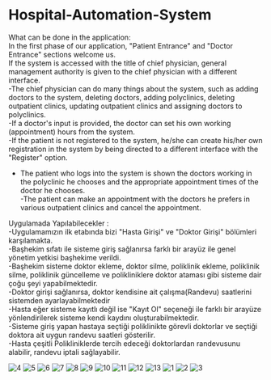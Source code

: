 # Hospital-Automation-System
What can be done in the application:<br>
In the first phase of our application, "Patient Entrance" and "Doctor Entrance" sections welcome us.<br>
If the system is accessed with the title of chief physician, general management authority is given to the chief physician with a different interface.<br>
-The chief physician can do many things about the system, such as adding doctors to the system, deleting doctors, adding polyclinics, deleting outpatient clinics, updating outpatient clinics and assigning doctors to polyclinics.<br>
-If a doctor's input is provided, the doctor can set his own working (appointment) hours from the system.<br>
-If the patient is not registered to the system, he/she can create his/her own registration in the system by being directed to a different interface with the "Register" option.<br>
- The patient who logs into the system is shown the doctors working in the polyclinic he chooses and the appropriate appointment times of the doctor he chooses.<br>
-The patient can make an appointment with the doctors he prefers in various outpatient clinics and cancel the appointment.<br>

Uygulamada Yapılabilecekler :<br>
-Uygulamamızın ilk etabında bizi "Hasta Girişi" ve "Doktor Girişi" bölümleri karşılamakta.<br>
-Başhekim sıfatı ile sisteme giriş sağlanırsa farklı bir arayüz ile genel yönetim yetkisi başhekime verildi.<br>
-Başhekim sisteme doktor ekleme, doktor silme, poliklinik ekleme, poliklinik silme, poliklinik güncelleme ve polikliniklere doktor ataması gibi sisteme dair çoğu şeyi yapabilmektedir.<br>
-Doktor girişi sağlanırsa, doktor kendisine ait çalışma(Randevu) saatlerini sistemden ayarlayabilmektedir<br>
-Hasta eğer sisteme kayıtlı değil ise "Kayıt Ol" seçeneği ile farklı bir arayüze yönlendirilerek sisteme kendi kaydını oluşturabilmektedir.<br>
-Sisteme giriş yapan hastaya seçtiği poliklinikte görevli doktorlar ve seçtiği doktora ait uygun randevu saatleri gösterilir.<br>
-Hasta çeşitli Polikliniklerde tercih edeceği doktorlardan randevusunu alabilir, randevu iptali sağlayabilir.<br>

![4](https://user-images.githubusercontent.com/77547205/130473570-61f47945-f739-452f-8286-9cc63268ebf9.png)
![5](https://user-images.githubusercontent.com/77547205/130473574-8889664c-6164-4711-821c-e47b411f111d.png)
![6](https://user-images.githubusercontent.com/77547205/130473575-1fe98d69-e53b-49eb-bc6e-9db7b9ac9e5a.png)
![7](https://user-images.githubusercontent.com/77547205/130473576-19d44f62-a546-457a-8c24-189bb6cefd2e.png)
![8](https://user-images.githubusercontent.com/77547205/130473577-2c485e3f-b5b1-4886-ba14-51529547b6ba.png)
![9](https://user-images.githubusercontent.com/77547205/130473578-079014c8-4cbe-4105-8eaa-6aff89666f45.png)
![10](https://user-images.githubusercontent.com/77547205/130473581-ca15003b-827e-4519-b092-d4cd87c0486e.png)
![11](https://user-images.githubusercontent.com/77547205/130473582-52ea3857-32e2-4173-9acf-14313356b251.png)
![12](https://user-images.githubusercontent.com/77547205/130473584-b0d2c869-f2cd-4d15-ad8c-7c2ae8cbf6e4.png)
![13](https://user-images.githubusercontent.com/77547205/130473587-0f810382-9b0c-451c-b7d7-eeb53328b030.png)
![1](https://user-images.githubusercontent.com/77547205/130473588-776f705a-565f-4ad1-abfb-416332564ed7.png)
![2](https://user-images.githubusercontent.com/77547205/130473590-11dabe41-14fb-418e-8c9d-f3a548e09179.png)
![3](https://user-images.githubusercontent.com/77547205/130473593-5e0ab9e2-186d-415c-97fb-8e2c82836d86.png)
